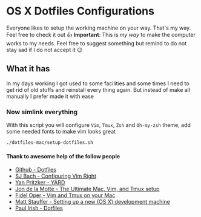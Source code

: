 # OS X Dotfiles Configurations

Everyone likes to setup the working machine on your way. That's my way. Feel free to check it out :+1:
**Important**: This is _my way_ to make the computer works to my needs. Feel free to suggest something but remind to do not stay sad if I do not accept it :wink:

## What it has

In my days working I got used to some facilities and some times I need to get rid of old stuffs and reinstall every thing again. But instead of make all manually I prefer made it with ease

### Now simlink everything

With this script you will configure `Vim`, `Tmux`, `Zsh` and `Oh-my-zsh` theme, add some needed fonts to make vim looks great

```bash
./dotfiles-mac/setup-dotfiles.sh
```

#### Thank to awesome help of the follow people

- [Github - Dotfiles](https://dotfiles.github.io/)
- [SJ Bach - Configuring Vim Right](http://items.sjbach.com/319/configuring-vim-right)
- [Yan Pritzker - YARD](https://github.com/skwp/dotfiles/)
- [Jon de la Motte - The Ultimate Mac, Vim, and Tmux setup](http://www.jondelamotte.com/new-mac-setup/)
- [Fidel Oper - Vim and Tmux on your Mac](http://fideloper.com/mac-vim-tmux)
- [Matt Stauffer - Setting up a new (OS X) development machine](https://mattstauffer.com/blog/setting-up-a-new-os-x-development-machine-part-1-core-files-and-custom-shell/)
- [Paul Irish - Dotfiles](https://github.com/paulirish/dotfiles)
